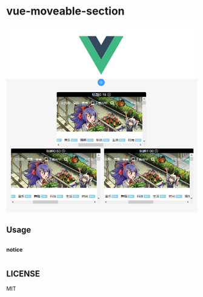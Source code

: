 # vue-moveable-section

![demo](demo.png)

## Usage

```sh

```

**notice**

```vue

```

## LICENSE

MIT
